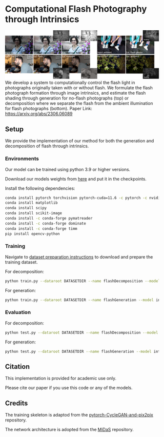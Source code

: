 # Computational Flash Photography through Intrinsics
![teaser](./figures/teaser.png)
We develop a system to computationally control the flash light in photographs originally taken with or without flash. We formulate the flash photograph formation through image intrinsics, and estimate the flash shading through generation for no-flash photographs (top) or decomposition where we separate the flash from the ambient illumination for flash photographs (bottom).
Paper Link: https://arxiv.org/abs/2306.06089

## Setup
We provide the implementation of our method for both the generation and decomposition of flash through intrinsics.
### Environments
Our model can be trained using python 3.9 or higher versions.

Download our models weights from [here](https://vault.sfu.ca/index.php/s/sRWFTyRkirFEw6B) and put it in the checkpoints.

Install the following dependencies:
```sh
conda install pytorch torchvision pytorch-cuda=11.6 -c pytorch -c nvidia
conda install matplotlib
conda install scipy
conda install scikit-image
conda install -c conda-forge pymatreader
conda install -c conda-forge dominate
conda install -c conda-forge timm
pip install opencv-python

```

### Training
Navigate to [dataset preparation instructions](./dataset_prepare/) to download and prepare the training dataset. 

For decomposition:
```sh
python train.py --dataroot DATASETDIR --name flashDecomposition --model intrinsic_flash_decomposition  --normalize_flash 1 --normalize_ambient 1   
```
For generation:
```sh
python train.py --dataroot DATASETDIR --name flashGeneration --model intrinsic_flash_generation  --normalize_flash 1 --normalize_ambient 1  
```


### Evaluation
For decomposition:
```sh
python test.py --dataroot DATASETDIR --name flashDecomposition --model intrinsic_flash_decomposition  --normalize_flash 1 --normalize_ambient 1 --eval 
```
For generation:
```sh
python test.py --dataroot DATASETDIR --name flashGeneration --model intrinsic_flash_generation  --normalize_flash 1 --normalize_ambient 1  --eval
```


## Citation
This implementation is provided for academic use only. 

Please cite our paper if you use this code or any of the models.
## Credits
The training skeleton is adaptod from the [pytorch-CycleGAN-and-pix2pix][4] repository.

The network architecture is adopted from the [MiDaS][1] repository.

[1]: https://github.com/intel-isl/MiDaS/tree/v2
[4]: https://github.com/junyanz/pytorch-CycleGAN-and-pix2pix

